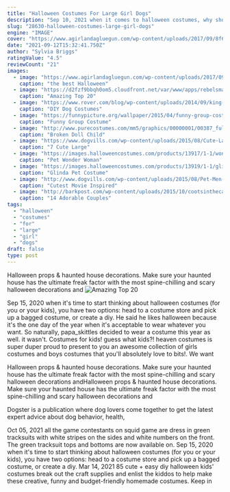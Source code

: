 ```yaml
---
title: "Halloween Costumes For Large Girl Dogs"
description: "Sep 10, 2021 when it comes to halloween costumes, why should kids get all the fun?dogs are the ideal candidates for dressing up, mainly because they won't suddenly decide that they really, really"
slug: "28630-halloween-costumes-large-girl-dogs"
engine: "IMAGE"
cover: "https://www.agirlandagluegun.com/wp-content/uploads/2017/09/8f617a57db98a38f8a58d1a2c0da71f9.jpg"
date: "2021-09-12T15:32:41.750Z"
author: "Sylvia Briggs"
ratingValue: "4.5"
reviewCount: "21"
images:
  - image: "https://www.agirlandagluegun.com/wp-content/uploads/2017/09/8f617a57db98a38f8a58d1a2c0da71f9.jpg"
    caption: "the best Halloween"
  - image: "https://d2fzf9bbqh0om5.cloudfront.net/var/www/apps/rebelsmarket/production/current/public/system/blog/post_pictures/data/content/1615.jpg"
    caption: "Amazing Top 20"
  - image: "https://www.rover.com/blog/wp-content/uploads/2014/09/king-pug.jpg"
    caption: "DIY Dog Costumes"
  - image: "https://funnypicture.org/wallpaper/2015/04/funny-group-costume-themes-3-cool-wallpaper.jpg"
    caption: "Funny Group Costume"
  - image: "http://www.purecostumes.com/mm5/graphics/00000001/00387_full_2.jpg"
    caption: "Broken Doll Child"
  - image: "https://www.dogvills.com/wp-content/uploads/2015/08/Cute-Large-Dog-Costumes-For-Girl-Dogs.jpg"
    caption: "7 Cute Large"
  - image: "https://images.halloweencostumes.com/products/13917/1-1/wonder-woman-pet-costume.jpg"
    caption: "Pet Wonder Woman"
  - image: "https://images.halloweencostumes.com/products/13919/1-1/glinda-pet-costume.jpg"
    caption: "Glinda Pet Costume"
  - image: "http://www.dogvills.com/wp-content/uploads/2015/08/Pet-Men-In-Black-II-Dog-Costume-For-Small-Dogs-halloween-dog-cotumes.jpg"
    caption: "Cutest Movie Inspired"
  - image: "http://barkpost.com/wp-content/uploads/2015/10/cootsinthecapital.jpg"
    caption: "14 Adorable Couples"
tags:
  - "halloween"
  - "costumes"
  - "for"
  - "large"
  - "girl"
  - "dogs"
draft: false
type: post
---
```


Halloween props & haunted house decorations. Make sure your haunted house has the ultimate freak factor with the most spine-chilling and scary halloween decorations and
![Amazing Top 20](https://d2fzf9bbqh0om5.cloudfront.net/var/www/apps/rebelsmarket/production/current/public/system/blog/post_pictures/data/content/1615.jpg "Amazing Top 20")

Sep 15, 2020 when it&#39;s time to start thinking about halloween costumes (for you or your kids), you have two options: head to a costume store and pick up a bagged costume, or create a diy. He said he likes halloween because it&#39;s the one day of the year when it&#39;s acceptable to wear whatever you want. So naturally, papa_skittles decided to wear a costume this year as well. it wasn&#39;t. Costumes for kids! guess what kids?! heaven costumes is super duper proud to present to you an awesome collection of girls costumes and boys costumes that you&#39;ll absolutely love to bits!. We want
<!--inArticleAds-->

<!--galleryOne-->

Halloween props & haunted house decorations. Make sure your haunted house has the ultimate freak factor with the most spine-chilling and scary halloween decorations andHalloween props & haunted house decorations. Make sure your haunted house has the ultimate freak factor with the most spine-chilling and scary halloween decorations and
<!--inArticleAds-->

<!--galleryTwo-->

Dogster is a publication where dog lovers come together to get the latest expert advice about dog behavior, health,
<!--galleryThree-->

Oct 05, 2021 all the game contestants on squid game are dress in green tracksuits with white stripes on the sides and white numbers on the front. The green tracksuit tops and bottoms are now available on. Sep 15, 2020 when it's time to start thinking about halloween costumes (for you or your kids), you have two options: head to a costume store and pick up a bagged costume, or create a diy. Mar 14, 2021 85 cute + easy diy halloween kids' costumes break out the craft supplies and enlist the kiddos to help make these creative, funny and budget-friendly homemade costumes. Keep in